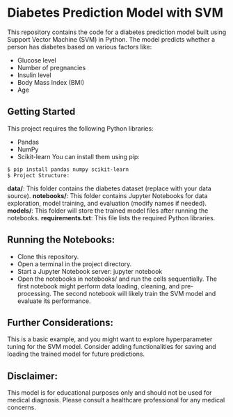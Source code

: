# Diabetes Prediction Model with SVM
This repository contains the code for a diabetes prediction model built using Support Vector Machine (SVM) in Python. The model predicts whether a person has diabetes based on various factors like:

* Glucose level
* Number of pregnancies
* Insulin level
* Body Mass Index (BMI)
* Age
## Getting Started

This project requires the following Python libraries:

* Pandas
* NumPy
* Scikit-learn
You can install them using pip:
```
$ pip install pandas numpy scikit-learn
$ Project Structure:
```
**data/**: This folder contains the diabetes dataset (replace with your data source).
**notebooks/**: This folder contains Jupyter Notebooks for data exploration, model training, and evaluation (modify names if needed).
**models/**: This folder will store the trained model files after running the notebooks.
**requirements.txt**: This file lists the required Python libraries.
## Running the Notebooks:

* Clone this repository.
* Open a terminal in the project directory.
* Start a Jupyter Notebook server:
jupyter notebook
* Open the notebooks in notebooks/ and run the cells sequentially.
The first notebook might perform data loading, cleaning, and pre-processing.
The second notebook will likely train the SVM model and evaluate its performance.
## Further Considerations:

This is a basic example, and you might want to explore hyperparameter tuning for the SVM model.
Consider adding functionalities for saving and loading the trained model for future predictions.
## Disclaimer:

This model is for educational purposes only and should not be used for medical diagnosis. Please consult a healthcare professional for any medical concerns.
